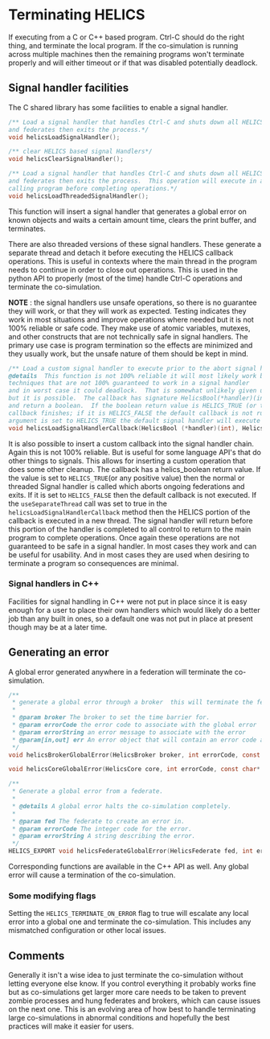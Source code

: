 # Terminating HELICS

If executing from a C or C++ based program. Ctrl-C should do the right thing, and terminate the local program. If the co-simulation is running across multiple machines then the remaining programs won't terminate properly and will either timeout or if that was disabled potentially deadlock.

## Signal handler facilities

The C shared library has some facilities to enable a signal handler.

```c
/** Load a signal handler that handles Ctrl-C and shuts down all HELICS brokers, cores,
and federates then exits the process.*/
void helicsLoadSignalHandler();

/** clear HELICS based signal Handlers*/
void helicsClearSignalHandler();

/** Load a signal handler that handles Ctrl-C and shuts down all HELICS brokers, cores,
and federates then exits the process.  This operation will execute in a newly created and detached thread returning control back to the
calling program before completing operations.*/
void helicsLoadThreadedSignalHandler();

```

This function will insert a signal handler that generates a global error on known objects and waits a certain amount time, clears the print buffer, and terminates.

There are also threaded versions of these signal handlers. These generate a separate thread and detach it before executing the HELICS callback operations. This is useful in contexts where the main thread in the program needs to continue in order to close out operations. This is used in the python API to properly (most of the time) handle Ctrl-C operations and terminate the co-simulation.

**NOTE** : the signal handlers use unsafe operations, so there is no guarantee they will work, or that they will work as expected. Testing indicates they work in most situations and improve operations where needed but it is not 100% reliable or safe code. They make use of atomic variables, mutexes, and other constructs that are not technically safe in signal handlers. The primary use case is program termination so the effects are minimized and they usually work, but the unsafe nature of them should be kept in mind.

```c
/** Load a custom signal handler to execute prior to the abort signal handler.
@details  This function is not 100% reliable it will most likely work but uses some functions and
techniques that are not 100% guaranteed to work in a signal handler
and in worst case it could deadlock.  That is somewhat unlikely given usage patterns
but it is possible.  The callback has signature HelicsBool(*handler)(int) and it will take the SIG_INT as an argument
and return a boolean.  If the boolean return value is HELICS_TRUE (or the callback is null) the default signal handler is run after the
callback finishes; if it is HELICS_FALSE the default callback is not run and the default signal handler is executed. If the second
argument is set to HELICS_TRUE the default signal handler will execute in a separate thread(this may be a bad idea). */
void helicsLoadSignalHandlerCallback(HelicsBool (*handler)(int), HelicsBool useSeparateThread);

```

It is also possible to insert a custom callback into the signal handler chain. Again this is not 100% reliable. But is useful for some language API's that do other things to signals. This allows for inserting a custom operation that does some other cleanup. The callback has a helics_boolean return value. If the value is set to `HELICS_TRUE`(or any positive value) then the normal or threaded Signal handler is called which aborts ongoing federations and exits. If it is set to `HELICS_FALSE` then the default callback is not executed. If the `useSeparateThread` call was set to true in the `helicsLoadSignalHandlerCallback` method then the HELICS portion of the callback is executed in a new thread. The signal handler will return before this portion of the handler is completed to all control to return to the main program to complete operations. Once again these operations are not guaranteed to be safe in a signal handler. In most cases they work and can be useful for usability. And in most cases they are used when desiring to terminate a program so consequences are minimal.

### Signal handlers in C++

Facilities for signal handling in C++ were not put in place since it is easy enough for a user to place their own handlers which would likely do a better job than any built in ones, so a default one was not put in place at present though may be at a later time.

## Generating an error

A global error generated anywhere in a federation will terminate the co-simulation.

```c
/**
 * generate a global error through a broker  this will terminate the federation
 *
 * @param broker The broker to set the time barrier for.
 * @param errorCode the error code to associate with the global error
 * @param errorString an error message to associate with the error
 * @param[in,out] err An error object that will contain an error code and string if any error occurred during the execution of the function.
 */
void helicsBrokerGlobalError(HelicsBroker broker, int errorCode, const char *errorString, HelicsError* err);

void helicsCoreGlobalError(HelicsCore core, int errorCode, const char* errorString, HelicsError* err);

/**
 * Generate a global error from a federate.
 *
 * @details A global error halts the co-simulation completely.
 *
 * @param fed The federate to create an error in.
 * @param errorCode The integer code for the error.
 * @param errorString A string describing the error.
 */
HELICS_EXPORT void helicsFederateGlobalError(HelicsFederate fed, int errorCode, const char* errorString);

```

Corresponding functions are available in the C++ API as well. Any global error will cause a termination of the co-simulation.

### Some modifying flags

Setting the `HELICS_TERMINATE_ON_ERROR` flag to true will escalate any local error into a global one and terminate the co-simulation. This includes any mismatched configuration or other local issues.

## Comments

Generally it isn't a wise idea to just terminate the co-simulation without letting everyone else know. If you control everything it probably works fine but as co-simulations get larger more care needs to be taken to prevent zombie processes and hung federates and brokers, which can cause issues on the next one. This is an evolving area of how best to handle terminating large co-simulations in abnormal conditions and hopefully the best practices will make it easier for users.
